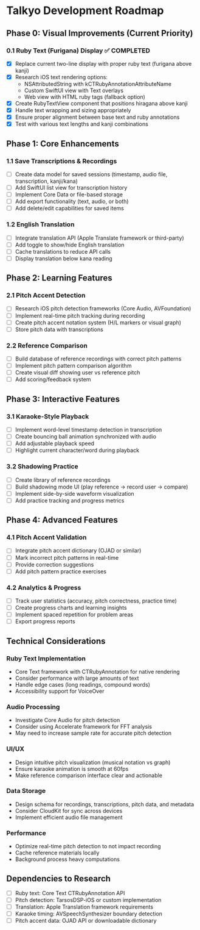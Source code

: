 # Talkyo Development Roadmap

## Phase 0: Visual Improvements (Current Priority)

### 0.1 Ruby Text (Furigana) Display ✅ COMPLETED
- [x] Replace current two-line display with proper ruby text (furigana above kanji)
- [x] Research iOS text rendering options:
  - NSAttributedString with kCTRubyAnnotationAttributeName
  - Custom SwiftUI view with Text overlays
  - Web view with HTML ruby tags (fallback option)
- [x] Create RubyTextView component that positions hiragana above kanji
- [x] Handle text wrapping and sizing appropriately
- [x] Ensure proper alignment between base text and ruby annotations
- [x] Test with various text lengths and kanji combinations

## Phase 1: Core Enhancements

### 1.1 Save Transcriptions & Recordings
- [ ] Create data model for saved sessions (timestamp, audio file, transcription, kanji/kana)
- [ ] Add SwiftUI list view for transcription history
- [ ] Implement Core Data or file-based storage
- [ ] Add export functionality (text, audio, or both)
- [ ] Add delete/edit capabilities for saved items

### 1.2 English Translation
- [ ] Integrate translation API (Apple Translate framework or third-party)
- [ ] Add toggle to show/hide English translation
- [ ] Cache translations to reduce API calls
- [ ] Display translation below kana reading

## Phase 2: Learning Features

### 2.1 Pitch Accent Detection
- [ ] Research iOS pitch detection frameworks (Core Audio, AVFoundation)
- [ ] Implement real-time pitch tracking during recording
- [ ] Create pitch accent notation system (H/L markers or visual graph)
- [ ] Store pitch data with transcriptions

### 2.2 Reference Comparison
- [ ] Build database of reference recordings with correct pitch patterns
- [ ] Implement pitch pattern comparison algorithm
- [ ] Create visual diff showing user vs reference pitch
- [ ] Add scoring/feedback system

## Phase 3: Interactive Features

### 3.1 Karaoke-Style Playback
- [ ] Implement word-level timestamp detection in transcription
- [ ] Create bouncing ball animation synchronized with audio
- [ ] Add adjustable playback speed
- [ ] Highlight current character/word during playback

### 3.2 Shadowing Practice
- [ ] Create library of reference recordings
- [ ] Build shadowing mode UI (play reference → record user → compare)
- [ ] Implement side-by-side waveform visualization
- [ ] Add practice tracking and progress metrics

## Phase 4: Advanced Features

### 4.1 Pitch Accent Validation
- [ ] Integrate pitch accent dictionary (OJAD or similar)
- [ ] Mark incorrect pitch patterns in real-time
- [ ] Provide correction suggestions
- [ ] Add pitch pattern practice exercises

### 4.2 Analytics & Progress
- [ ] Track user statistics (accuracy, pitch correctness, practice time)
- [ ] Create progress charts and learning insights
- [ ] Implement spaced repetition for problem areas
- [ ] Export progress reports

## Technical Considerations

### Ruby Text Implementation
- Core Text framework with CTRubyAnnotation for native rendering
- Consider performance with large amounts of text
- Handle edge cases (long readings, compound words)
- Accessibility support for VoiceOver

### Audio Processing
- Investigate Core Audio for pitch detection
- Consider using Accelerate framework for FFT analysis
- May need to increase sample rate for accurate pitch detection

### UI/UX
- Design intuitive pitch visualization (musical notation vs graph)
- Ensure karaoke animation is smooth at 60fps
- Make reference comparison interface clear and actionable

### Data Storage
- Design schema for recordings, transcriptions, pitch data, and metadata
- Consider CloudKit for sync across devices
- Implement efficient audio file management

### Performance
- Optimize real-time pitch detection to not impact recording
- Cache reference materials locally
- Background process heavy computations

## Dependencies to Research
- [ ] Ruby text: Core Text CTRubyAnnotation API
- [ ] Pitch detection: TarsosDSP-iOS or custom implementation
- [ ] Translation: Apple Translation framework requirements
- [ ] Karaoke timing: AVSpeechSynthesizer boundary detection
- [ ] Pitch accent data: OJAD API or downloadable dictionary